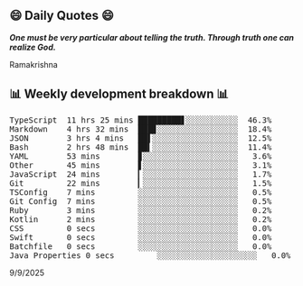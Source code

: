 ## 😄 Daily Quotes 😄

_**One must be very particular about telling the truth. Through truth one can realize God.**_

Ramakrishna



## 📊 Weekly development breakdown 📊

<pre>TypeScript  11 hrs 25 mins █████████▋░░░░░░░░░░░  46.3%
Markdown    4 hrs 32 mins  ███▊░░░░░░░░░░░░░░░░░  18.4%
JSON        3 hrs 4 mins   ██▌░░░░░░░░░░░░░░░░░░  12.5%
Bash        2 hrs 48 mins  ██▍░░░░░░░░░░░░░░░░░░  11.4%
YAML        53 mins        ▊░░░░░░░░░░░░░░░░░░░░   3.6%
Other       45 mins        ▋░░░░░░░░░░░░░░░░░░░░   3.1%
JavaScript  24 mins        ▎░░░░░░░░░░░░░░░░░░░░   1.7%
Git         22 mins        ▎░░░░░░░░░░░░░░░░░░░░   1.5%
TSConfig    7 mins         ░░░░░░░░░░░░░░░░░░░░░   0.5%
Git Config  7 mins         ░░░░░░░░░░░░░░░░░░░░░   0.5%
Ruby        3 mins         ░░░░░░░░░░░░░░░░░░░░░   0.2%
Kotlin      2 mins         ░░░░░░░░░░░░░░░░░░░░░   0.2%
CSS         0 secs         ░░░░░░░░░░░░░░░░░░░░░   0.0%
Swift       0 secs         ░░░░░░░░░░░░░░░░░░░░░   0.0%
Batchfile   0 secs         ░░░░░░░░░░░░░░░░░░░░░   0.0%
Java Properties 0 secs         ░░░░░░░░░░░░░░░░░░░░░   0.0%</pre>

9/9/2025